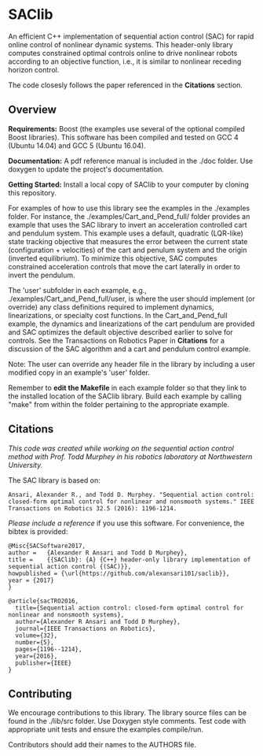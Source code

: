 # SAClib

An efficient C++ implementation of sequential action control (SAC) for rapid online control of nonlinear dynamic systems.  This header-only library computes constrained optimal controls online to drive nonlinear robots according to an objective function, i.e., it is similar to nonlinear receding horizon control.  

The code closesly follows the paper referenced in the **Citations** section.

## Overview

**Requirements:** Boost (the examples use several of the optional compiled Boost libraries).  This software has been compiled and tested on GCC 4 (Ubuntu 14.04) and GCC 5 (Ubuntu 16.04).

**Documentation:** A pdf reference manual is included in the ./doc folder.  Use doxygen to update the project's documentation.

**Getting Started:** Install a local copy of SAClib to your computer by cloning this repository.  

For examples of how to use this library see the examples in the ./examples folder.  For instance, the ./examples/Cart_and_Pend_full/ folder provides an example that uses the SAC library to invert an acceleration controlled cart and pendulum system.  This example uses a default, quadratic (LQR-like) state tracking objective that measures the error between the current state (configuration + velocities) of the cart and penulum system and the origin (inverted equilibrium).  To minimize this objective, SAC computes constrained acceleration controls that move the cart laterally in order to invert the pendulum.  

The 'user' subfolder in each example, e.g., ./examples/Cart_and_Pend_full/user, is where the user should implement (or override) any class definitions required to implement dynamics, linearizations, or specialty cost functions.  In the Cart_and_Pend_full example, the dynamics and linearizations of the cart pendulum are provided and SAC optimizes the default objective described earlier to solve for controls.  See the Transactions on Robotics Paper in **Citations** for a discussion of the SAC algorithm and a cart and pendulum control example.

Note: The user can override any header file in the library by including a user modified copy in an example's 'user' folder.

Remember to __edit the Makefile__ in each example folder so that they link to the installed location of the SAClib library.  Build each example by calling "make" from within the folder pertaining to the appropriate example.

## Citations

*This code was created while working on the sequential action control method with Prof. Todd Murphey in his robotics laboratory at Northwestern University.*

The SAC library is based on:

```
Ansari, Alexander R., and Todd D. Murphey. "Sequential action control: closed-form optimal control for nonlinear and nonsmooth systems." IEEE Transactions on Robotics 32.5 (2016): 1196-1214.
```

*Please include a reference* if you use this software.  For convenience, the bibtex is provided:

```
@Misc{SACSoftware2017,
author =   {Alexander R Ansari and Todd D Murphey},
title =    {{SAClib}: {A} {C++} header-only library implementation of sequential action control {(SAC)}},
howpublished = {\url{https://github.com/alexansari101/saclib}},
year = {2017}
}
```
```
@article{sacTRO2016,
  title={Sequential action control: closed-form optimal control for nonlinear and nonsmooth systems},
  author={Alexander R Ansari and Todd D Murphey},
  journal={IEEE Transactions on Robotics},
  volume={32},
  number={5},
  pages={1196--1214},
  year={2016},
  publisher={IEEE}
}
```

## Contributing

We encourage contributions to this library.  The library source files can be found in the ./lib/src folder.  Use Doxygen style comments.  Test code with appropriate unit tests and ensure the examples compile/run.

Contributors should add their names to the AUTHORS file.
